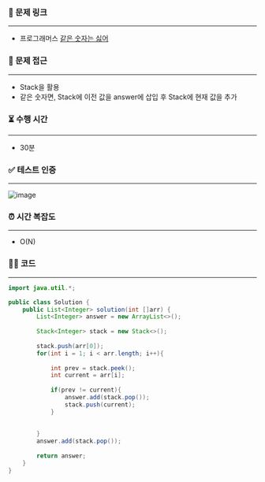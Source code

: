 ### 📌 문제 링크
---
- 프로그래머스 [같은 숫자는 싫어](https://school.programmers.co.kr/learn/courses/30/lessons/12906)


### 📍 문제 접근

---
- Stack을 활용
- 같은 숫자면, Stack에 이전 값을 answer에 삽입 후 Stack에 현재 값을 추가

### ⏳ 수행 시간
---
- 30분


### ✅ 테스트 인증
---
![image](https://github.com/user-attachments/assets/827604fe-43f6-44a8-ac52-396f7a97f872)


### ⏰ 시간 복잡도
---
- O(N)


### 🧑‍💻 코드
---
```java
import java.util.*;

public class Solution {
    public List<Integer> solution(int []arr) {
        List<Integer> answer = new ArrayList<>();
        
        Stack<Integer> stack = new Stack<>();
        
        stack.push(arr[0]);
        for(int i = 1; i < arr.length; i++){
            
            int prev = stack.peek();
            int current = arr[i];
            
            if(prev != current){
                answer.add(stack.pop());
                stack.push(current);
            }
            
            
        }
        answer.add(stack.pop());
        
        return answer;
    }
}
```
